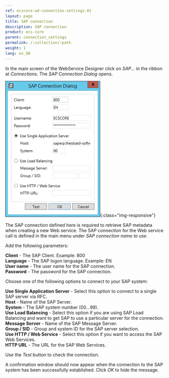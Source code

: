 ```yaml
---
ref: ecscore-wd-connection-settings-01
layout: page
title: SAP connection
description: SAP connection
product: ecs-core
parent: connection_settings
permalink: /:collection/:path
weight: 1
lang: en_GB
---
```


In the main screen of the WebService Designer click on *SAP...* in the ribbon at *Connections*. The *SAP Connection Dialog* opens.

![WSD-SAPConnection](/img/content/ecscore-wsd_19.jpg){:class="img-responsive"}

The SAP connection defined here is required to retrieve SAP metadata when creating a new Web service.
The SAP connection for the Web service call is defined in the main menu under *SAP connection name to use*.  


Add the following parameters:

**Client** - The SAP Client. Example: 800 <br>
**Language** - The SAP logon language. Example: EN <br>
**User name** - The user name for the SAP connection. <br>
**Password** - The password for the SAP connection.

Choose one of the following options to connect to your SAP system:

**Use Single Application Server** - Select this option to connect to a single SAP server via RFC. <br>
**Host** - Name of the SAP Server.<br>
**System** - The SAP system number (00...99).<br>
**Use Load Balancing** - Select this option if you are using SAP Load Balancing and want to get SAP to use a particular server for the connection. <br>
**Message Server** - Name of the SAP Message Server. <br>
**Group / SID** - Group and system ID for the SAP server selection.<br>
**Use HTTP / Web Service** - Select this option if you want to access the SAP Web Services.<br>
**HTTP URL** - The URL for the SAP Web Services.

Use the *Test* button to check the connection.

A confirmation window should now appear when the connection to the SAP system has been successfully established. Click *OK* to hide the message.


